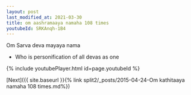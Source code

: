 ```yaml
---
layout: post
last_modified_at: 2021-03-30
title: om aashramaaya namaha 108 times
youtubeId: SRKAnqh-1B4
---
```

 
 
Om Sarva deva mayaya nama 
 
 -  Who is personification of all devas as one 
 
  
 
  
 
 
 
 
 
 


{% include youtubePlayer.html id=page.youtubeId %}
 
[Next]({{ site.baseurl }}{% link  split2/_posts/2015-04-24-Om kathitaaya namaha 108 times.md%})
 
